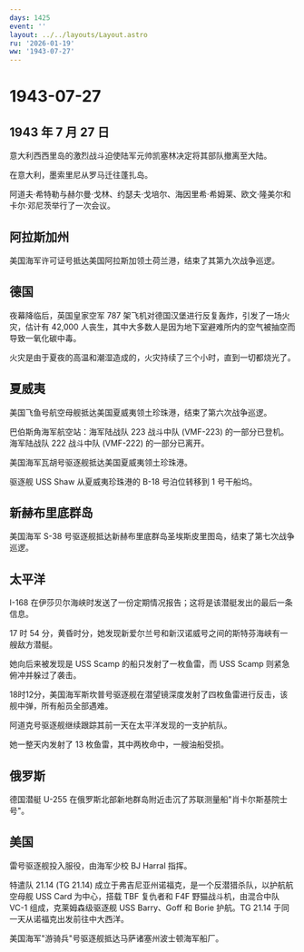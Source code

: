 ```yaml
---
days: 1425
event: ''
layout: ../../layouts/Layout.astro
ru: '2026-01-19'
ww: '1943-07-27'
---
```


# 1943-07-27

## 1943 年 7 月 27 日

意大利西西里岛的激烈战斗迫使陆军元帅凯塞林决定将其部队撤离至大陆。

在意大利，墨索里尼从罗马迁往蓬扎岛。

阿道夫·希特勒与赫尔曼·戈林、约瑟夫·戈培尔、海因里希·希姆莱、欧文·隆美尔和卡尔·邓尼茨举行了一次会议。

## 阿拉斯加州

美国海军许可证号抵达美国阿拉斯加领土荷兰港，结束了其第九次战争巡逻。

## 德国

夜幕降临后，英国皇家空军 787
架飞机对德国汉堡进行反复轰炸，引发了一场火灾，估计有 42,000
人丧生，其中大多数人是因为地下室避难所内的空气被抽空而导致一氧化碳中毒。

火灾是由于夏夜的高温和潮湿造成的，火灾持续了三个小时，直到一切都烧光了。

## 夏威夷

美国飞鱼号航空母舰抵达美国夏威夷领土珍珠港，结束了第六次战争巡逻。

巴伯斯角海军航空站：海军陆战队 223 战斗中队 (VMF-223)
的一部分已登机。海军陆战队 222 战斗中队 (VMF-222) 的一部分已离开。

美国海军瓦胡号驱逐舰抵达美国夏威夷领土珍珠港。

驱逐舰 USS Shaw 从夏威夷珍珠港的 B-18 号泊位转移到 1 号干船坞。

## 新赫布里底群岛

美国海军 S-38
号驱逐舰抵达新赫布里底群岛圣埃斯皮里图岛，结束了第七次战争巡逻。

## 太平洋

I-168
在伊莎贝尔海峡时发送了一份定期情况报告；这将是该潜艇发出的最后一条信息。

17 时 54
分，黄昏时分，她发现新爱尔兰号和新汉诺威号之间的斯特芬海峡有一艘敌方潜艇。

她向后来被发现是 USS Scamp 的船只发射了一枚鱼雷，而 USS Scamp
则紧急俯冲并躲过了袭击。

18时12分，美国海军斯坎普号驱逐舰在潜望镜深度发射了四枚鱼雷进行反击，该舰中弹，所有船员全部遇难。

阿道克号驱逐舰继续跟踪其前一天在太平洋发现的一支护航队。

她一整天内发射了 13 枚鱼雷，其中两枚命中，一艘油船受损。

## 俄罗斯

德国潜艇 U-255
在俄罗斯北部新地群岛附近击沉了苏联测量船"肖卡尔斯基院士号"。

## 美国

雷号驱逐舰投入服役，由海军少校 BJ Harral 指挥。

特遣队 21.14 (TG 21.14)
成立于弗吉尼亚州诺福克，是一个反潜猎杀队，以护航航空母舰 USS Card
为中心，搭载 TBF 复仇者和 F4F 野猫战斗机，由混合中队 VC-1
组成，克莱姆森级驱逐舰 USS Barry、Goff 和 Borie 护航。TG 21.14
于同一天从诺福克出发前往中大西洋。

美国海军"游骑兵"号驱逐舰抵达马萨诸塞州波士顿海军船厂。